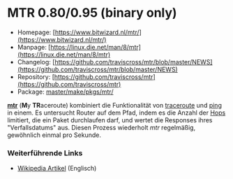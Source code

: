 # MTR 0.80/0.95 (binary only)
 - Homepage: [https://www.bitwizard.nl/mtr/](https://www.bitwizard.nl/mtr/)
 - Manpage: [https://linux.die.net/man/8/mtr](https://linux.die.net/man/8/mtr)
 - Changelog: [https://github.com/traviscross/mtr/blob/master/NEWS](https://github.com/traviscross/mtr/blob/master/NEWS)
 - Repository: [https://github.com/traviscross/mtr](https://github.com/traviscross/mtr)
 - Package: [master/make/pkgs/mtr/](https://github.com/Freetz-NG/freetz-ng/tree/master/make/pkgs/mtr/)

**[mtr](http://www.bitwizard.nl/mtr/)** (**M**y
**TR**aceroute) kombiniert die Funktionalität von
[traceroute](http://en.wikipedia.org/wiki/Traceroute)
und [ping](http://en.wikipedia.org/wiki/Ping) in
einem. Es untersucht Router auf dem Pfad, indem es die Anzahl der
[Hops](http://en.wikipedia.org/wiki/Hop_(telecommunications))
limitiert, die ein Paket durchlaufen darf, und wertet die Responses
ihres "Verfallsdatums" aus. Diesen Prozess wiederholt *mtr*
regelmäßig, gewöhnlich einmal pro Sekunde.

### Weiterführende Links

-   [Wikipedia Artikel](http://en.wikipedia.org/wiki/Mtr_(My_traceroute)) (Englisch)

